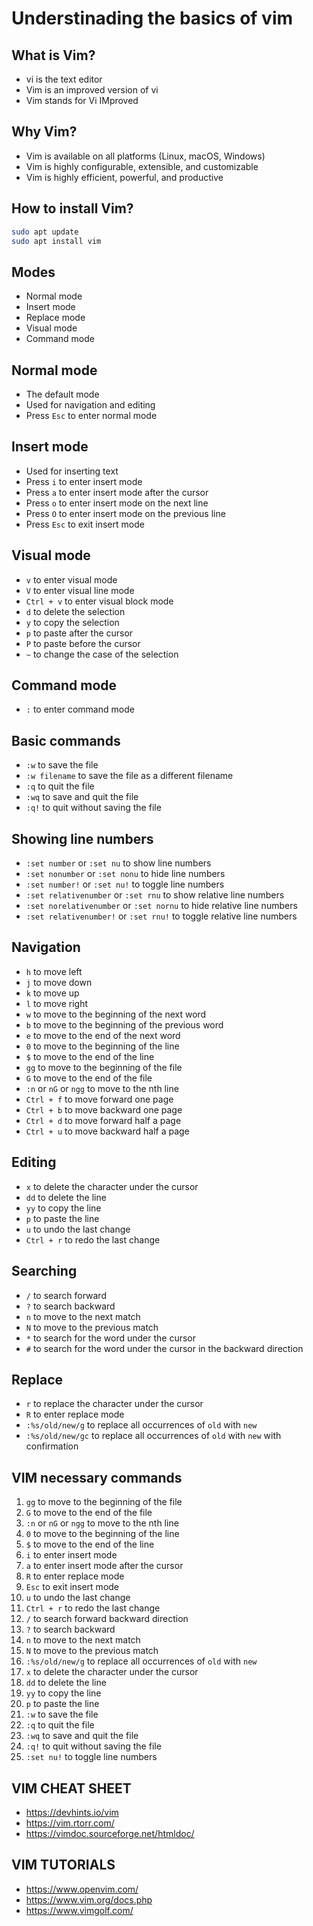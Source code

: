 # Understinading the basics of vim

## What is Vim?
- vi is the text editor
- Vim is an improved version of vi
- Vim stands for Vi IMproved

## Why Vim?
- Vim is available on all platforms (Linux, macOS, Windows)
- Vim is highly configurable, extensible, and customizable
- Vim is highly efficient, powerful, and productive


## How to install Vim?
```bash
sudo apt update
sudo apt install vim
```

## Modes
- Normal mode
- Insert mode
- Replace mode
- Visual mode
- Command mode

## Normal mode
- The default mode
- Used for navigation and editing
- Press `Esc` to enter normal mode

## Insert mode
- Used for inserting text
- Press `i` to enter insert mode
- Press `a` to enter insert mode after the cursor
- Press `o` to enter insert mode on the next line
- Press `O` to enter insert mode on the previous line
- Press `Esc` to exit insert mode

## Visual mode
- `v` to enter visual mode
- `V` to enter visual line mode
- `Ctrl + v` to enter visual block mode
- `d` to delete the selection
- `y` to copy the selection
- `p` to paste after the cursor
- `P` to paste before the cursor
- `~` to change the case of the selection


## Command mode
- `:` to enter command mode

## Basic commands
- `:w` to save the file
- `:w filename` to save the file as a different filename
- `:q` to quit the file
- `:wq` to save and quit the file
- `:q!` to quit without saving the file

## Showing line numbers
- `:set number` or `:set nu` to show line numbers
- `:set nonumber` or `:set nonu` to hide line numbers
- `:set number!` or `:set nu!` to toggle line numbers
- `:set relativenumber` or `:set rnu` to show relative line numbers
- `:set norelativenumber` or `:set nornu` to hide relative line numbers
- `:set relativenumber!` or `:set rnu!` to toggle relative line numbers


## Navigation
- `h` to move left
- `j` to move down
- `k` to move up
- `l` to move right
- `w` to move to the beginning of the next word
- `b` to move to the beginning of the previous word
- `e` to move to the end of the next word
- `0` to move to the beginning of the line
- `$` to move to the end of the line
- `gg` to move to the beginning of the file
- `G` to move to the end of the file
- `:n` or `nG` or `ngg` to move to the nth line
- `Ctrl + f` to move forward one page
- `Ctrl + b` to move backward one page
- `Ctrl + d` to move forward half a page
- `Ctrl + u` to move backward half a page

## Editing
- `x` to delete the character under the cursor
- `dd` to delete the line
- `yy` to copy the line
- `p` to paste the line
- `u` to undo the last change
- `Ctrl + r` to redo the last change


## Searching
- `/` to search forward
- `?` to search backward
- `n` to move to the next match
- `N` to move to the previous match
- `*` to search for the word under the cursor
- `#` to search for the word under the cursor in the backward direction

## Replace
- `r` to replace the character under the cursor
- `R` to enter replace mode
- `:%s/old/new/g` to replace all occurrences of `old` with `new`
- `:%s/old/new/gc` to replace all occurrences of `old` with `new` with confirmation


## VIM necessary commands
1. `gg` to move to the beginning of the file
2. `G` to move to the end of the file
3. `:n` or `nG` or `ngg` to move to the nth line
4. `0` to move to the beginning of the line
5. `$` to move to the end of the line
6. `i` to enter insert mode
7. `a` to enter insert mode after the cursor
8. `R` to enter replace mode
9. `Esc` to exit insert mode
10. `u` to undo the last change
11. `Ctrl + r` to redo the last change
12. `/` to search forward
backward direction
13. `?` to search backward
14. `n` to move to the next match
15. `N` to move to the previous match
16. `:%s/old/new/g` to replace all occurrences of `old` with `new`
17. `x` to delete the character under the cursor
18. `dd` to delete the line
19. `yy` to copy the line
20. `p` to paste the line
21. `:w` to save the file
22. `:q` to quit the file
23. `:wq` to save and quit the file
24. `:q!` to quit without saving the file
25. `:set nu!` to toggle line numbers



## VIM CHEAT SHEET
- https://devhints.io/vim
- https://vim.rtorr.com/
- https://vimdoc.sourceforge.net/htmldoc/

## VIM TUTORIALS
- https://www.openvim.com/
- https://www.vim.org/docs.php
- https://www.vimgolf.com/


